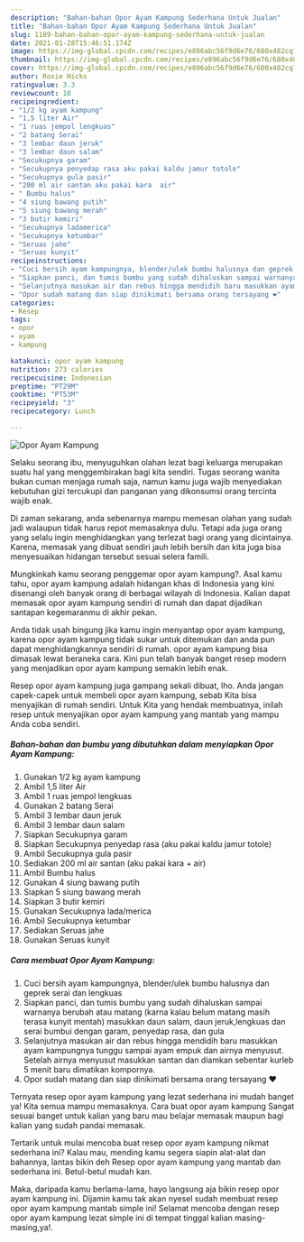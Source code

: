 ```yaml
---
description: "Bahan-bahan Opor Ayam Kampung Sederhana Untuk Jualan"
title: "Bahan-bahan Opor Ayam Kampung Sederhana Untuk Jualan"
slug: 1109-bahan-bahan-opor-ayam-kampung-sederhana-untuk-jualan
date: 2021-01-28T15:46:51.174Z
image: https://img-global.cpcdn.com/recipes/e896abc56f9d6e76/680x482cq70/opor-ayam-kampung-foto-resep-utama.jpg
thumbnail: https://img-global.cpcdn.com/recipes/e896abc56f9d6e76/680x482cq70/opor-ayam-kampung-foto-resep-utama.jpg
cover: https://img-global.cpcdn.com/recipes/e896abc56f9d6e76/680x482cq70/opor-ayam-kampung-foto-resep-utama.jpg
author: Roxie Hicks
ratingvalue: 3.3
reviewcount: 10
recipeingredient:
- "1/2 kg ayam kampung"
- "1,5 liter Air"
- "1 ruas jempol lengkuas"
- "2 batang Serai"
- "3 lembar daun jeruk"
- "3 lembar daun salam"
- "Secukupnya garam"
- "Secukupnya penyedap rasa aku pakai kaldu jamur totole"
- "Secukupnya gula pasir"
- "200 ml air santan aku pakai kara  air"
- " Bumbu halus"
- "4 siung bawang putih"
- "5 siung bawang merah"
- "3 butir kemiri"
- "Secukupnya ladamerica"
- "Secukupnya ketumbar"
- "Seruas jahe"
- "Seruas kunyit"
recipeinstructions:
- "Cuci bersih ayam kampungnya, blender/ulek bumbu halusnya dan geprek serai dan lengkuas"
- "Siapkan panci, dan tumis bumbu yang sudah dihaluskan sampai warnanya berubah atau matang (karna kalau belum matang masih terasa kunyit mentah) masukkan daun salam, daun jeruk,lengkuas dan serai bumbui dengan garam, penyedap rasa, dan gula"
- "Selanjutnya masukan air dan rebus hingga mendidih baru masukkan ayam kampungnya tunggu sampai ayam empuk dan airnya menyusut. Setelah airnya menyusut masukkan santan dan diamkan sebentar kurleb 5 menit baru dimatikan kompornya."
- "Opor sudah matang dan siap dinikimati bersama orang tersayang ❤️"
categories:
- Resep
tags:
- opor
- ayam
- kampung

katakunci: opor ayam kampung 
nutrition: 273 calories
recipecuisine: Indonesian
preptime: "PT29M"
cooktime: "PT53M"
recipeyield: "3"
recipecategory: Lunch

---
```



![Opor Ayam Kampung](https://img-global.cpcdn.com/recipes/e896abc56f9d6e76/680x482cq70/opor-ayam-kampung-foto-resep-utama.jpg)

Selaku seorang ibu, menyuguhkan olahan lezat bagi keluarga merupakan suatu hal yang menggembirakan bagi kita sendiri. Tugas seorang  wanita bukan cuman menjaga rumah saja, namun kamu juga wajib menyediakan kebutuhan gizi tercukupi dan panganan yang dikonsumsi orang tercinta wajib enak.

Di zaman  sekarang, anda sebenarnya mampu memesan olahan yang sudah jadi walaupun tidak harus repot memasaknya dulu. Tetapi ada juga orang yang selalu ingin menghidangkan yang terlezat bagi orang yang dicintainya. Karena, memasak yang dibuat sendiri jauh lebih bersih dan kita juga bisa menyesuaikan hidangan tersebut sesuai selera famili. 



Mungkinkah kamu seorang penggemar opor ayam kampung?. Asal kamu tahu, opor ayam kampung adalah hidangan khas di Indonesia yang kini disenangi oleh banyak orang di berbagai wilayah di Indonesia. Kalian dapat memasak opor ayam kampung sendiri di rumah dan dapat dijadikan santapan kegemaranmu di akhir pekan.

Anda tidak usah bingung jika kamu ingin menyantap opor ayam kampung, karena opor ayam kampung tidak sukar untuk ditemukan dan anda pun dapat menghidangkannya sendiri di rumah. opor ayam kampung bisa dimasak lewat beraneka cara. Kini pun telah banyak banget resep modern yang menjadikan opor ayam kampung semakin lebih enak.

Resep opor ayam kampung juga gampang sekali dibuat, lho. Anda jangan capek-capek untuk membeli opor ayam kampung, sebab Kita bisa menyajikan di rumah sendiri. Untuk Kita yang hendak membuatnya, inilah resep untuk menyajikan opor ayam kampung yang mantab yang mampu Anda coba sendiri.

<!--inarticleads1-->

##### Bahan-bahan dan bumbu yang dibutuhkan dalam menyiapkan Opor Ayam Kampung:

1. Gunakan 1/2 kg ayam kampung
1. Ambil 1,5 liter Air
1. Ambil 1 ruas jempol lengkuas
1. Gunakan 2 batang Serai
1. Ambil 3 lembar daun jeruk
1. Ambil 3 lembar daun salam
1. Siapkan Secukupnya garam
1. Siapkan Secukupnya penyedap rasa (aku pakai kaldu jamur totole)
1. Ambil Secukupnya gula pasir
1. Sediakan 200 ml air santan (aku pakai kara + air)
1. Ambil  Bumbu halus
1. Gunakan 4 siung bawang putih
1. Siapkan 5 siung bawang merah
1. Siapkan 3 butir kemiri
1. Gunakan Secukupnya lada/merica
1. Ambil Secukupnya ketumbar
1. Sediakan Seruas jahe
1. Gunakan Seruas kunyit




<!--inarticleads2-->

##### Cara membuat Opor Ayam Kampung:

1. Cuci bersih ayam kampungnya, blender/ulek bumbu halusnya dan geprek serai dan lengkuas
1. Siapkan panci, dan tumis bumbu yang sudah dihaluskan sampai warnanya berubah atau matang (karna kalau belum matang masih terasa kunyit mentah) masukkan daun salam, daun jeruk,lengkuas dan serai bumbui dengan garam, penyedap rasa, dan gula
1. Selanjutnya masukan air dan rebus hingga mendidih baru masukkan ayam kampungnya tunggu sampai ayam empuk dan airnya menyusut. Setelah airnya menyusut masukkan santan dan diamkan sebentar kurleb 5 menit baru dimatikan kompornya.
1. Opor sudah matang dan siap dinikimati bersama orang tersayang ❤️




Ternyata resep opor ayam kampung yang lezat sederhana ini mudah banget ya! Kita semua mampu memasaknya. Cara buat opor ayam kampung Sangat sesuai banget untuk kalian yang baru mau belajar memasak maupun bagi kalian yang sudah pandai memasak.

Tertarik untuk mulai mencoba buat resep opor ayam kampung nikmat sederhana ini? Kalau mau, mending kamu segera siapin alat-alat dan bahannya, lantas bikin deh Resep opor ayam kampung yang mantab dan sederhana ini. Betul-betul mudah kan. 

Maka, daripada kamu berlama-lama, hayo langsung aja bikin resep opor ayam kampung ini. Dijamin kamu tak akan nyesel sudah membuat resep opor ayam kampung mantab simple ini! Selamat mencoba dengan resep opor ayam kampung lezat simple ini di tempat tinggal kalian masing-masing,ya!.

